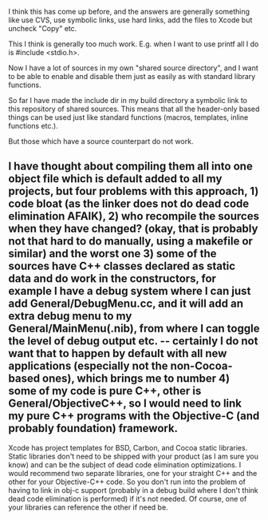 I think this has come up before, and the answers are generally something like use CVS, use symbolic links, use hard links, add the files to Xcode but uncheck "Copy" etc.

This I think is generally too much work. E.g. when I want to use     printf all I do is     #include <stdio.h>.

Now I have a lot of sources in my own "shared source directory", and I want to be able to enable and disable them just as easily as with standard library functions.

So far I have made the include dir in my build directory a symbolic link to this repository of shared sources. This means that all the header-only based things can be used just like standard functions (macros, templates, inline functions etc.).

But those which have a source counterpart do not work.

I have thought about compiling them all into one object file which is default added to all my projects, but four problems with this approach, 1) code bloat (as the linker does not do dead code elimination AFAIK), 2) who recompile the sources when they have changed? (okay, that is probably not that hard to do manually, using a makefile or similar) and the worst one 3) some of the sources have C++ classes declared as static data and do work in the constructors, for example I have a debug system where I can just add General/DebugMenu.cc, and it will add an extra debug menu to my General/MainMenu(.nib), from where I can toggle the level of debug output etc. -- certainly I do not want that to happen by default with all new applications (especially not the non-Cocoa-based ones), which brings me to number 4) some of my code is pure C++, other is General/ObjectiveC++, so I would need to link my pure C++ programs with the Objective-C (and probably foundation) framework.
----
Xcode has project templates for BSD, Carbon, and Cocoa static libraries. Static libraries don't need to be shipped with your product (as I am sure you know) and can be the subject of dead code elimination optimizations. I would recommend two separate libraries, one for your straight C++ and the other for your Objective-C++ code. So you don't run into the problem of having to link in obj-c support (probably in a debug build where I don't think dead code elimination is performed) if it's not needed. Of course, one of your libraries can reference the other if need be.
